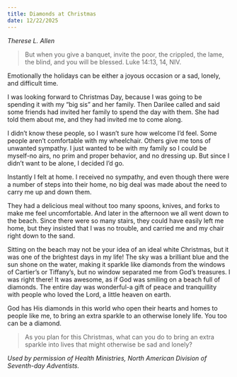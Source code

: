 ```yaml
---
title: Diamonds at Christmas
date: 12/22/2025
---
```


_Therese L. Allen_

> <p></p>
> But when you give a banquet, invite the poor, the crippled, the lame, the blind, and you will be blessed. Luke 14:13, 14, NIV.

Emotionally the holidays can be either a joyous occasion or a sad, lonely, and difficult time.

I was looking forward to Christmas Day, because I was going to be spending it with my “big sis” and her family. Then Darilee called and said some friends had invited her family to spend the day with them. She had told them about me, and they had invited me to come along.

I didn’t know these people, so I wasn’t sure how welcome I’d feel. Some people aren’t comfortable with my wheelchair. Others give me tons of unwanted sympathy. I just wanted to be with my family so I could be myself-no airs, no prim and proper behavior, and no dressing up. But since I didn’t want to be alone, I decided I’d go.

Instantly I felt at home. I received no sympathy, and even though there were a number of steps into their home, no big deal was made about the need to carry me up and down them.

They had a delicious meal without too many spoons, knives, and forks to make me feel uncomfortable. And later in the afternoon we all went down to the beach. Since there were so many stairs, they could have easily left me home, but they insisted that I was no trouble, and carried me and my chair right down to the sand.

Sitting on the beach may not be your idea of an ideal white Christmas, but it was one of the brightest days in my life! The sky was a brilliant blue and the sun shone on the water, making it sparkle like diamonds from the windows of Cartier’s or Tiffany’s, but no window separated me from God’s treasures. I was right there! It was awesome, as if God was smiling on a beach full of diamonds. The entire day was wonderful-a gift of peace and tranquillity with people who loved the Lord, a little heaven on earth.

God has His diamonds in this world who open their hearts and homes to people like me, to bring an extra sparkle to an otherwise lonely life. You too can be a diamond.

> <callout></callout>
> As you plan for this Christmas, what can you do to bring an extra sparkle into lives that might otherwise be sad and lonely?

_Used by permission of Health Ministries, North American Division of Seventh-day Adventists._